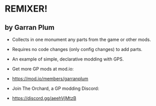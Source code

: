 # REMIXER!
## by Garran Plum

- Collects in one monument any parts from the game or other mods.
- Requires no code changes (only config changes) to add parts.
- An example of simple, declarative modding with GPS.

- Get more GP mods at mod.io:
- https://mod.io/members/garranplum

- Join The Orchard, a GP modding Discord:
- https://discord.gg/aeehVjMtzB
